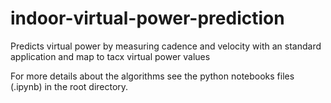 # indoor-virtual-power-prediction
Predicts virtual power by measuring cadence and velocity with an standard application and map to tacx virtual power values

For more details about the algorithms see the python notebooks files (.ipynb) in the root directory.
